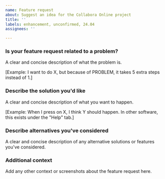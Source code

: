 ```yaml
---
name: Feature request
about: Suggest an idea for the Collabora Online project
title: ''
labels: enhancement, unconfirmed, 24.04
assignees: ''

---
```


### Is your feature request related to a problem?

A clear and concise description of what the problem is.

[Example: I want to do X, but because of PROBLEM, it takes 5 extra steps instead of 1.]

### Describe the solution you'd like

A clear and concise description of what you want to happen.

[Example: When I press on X, I think Y should happen. In other software, this exists under the "Help" tab.]

### Describe alternatives you've considered

A clear and concise description of any alternative solutions or features you've considered.

### Additional context

Add any other context or screenshots about the feature request here.
